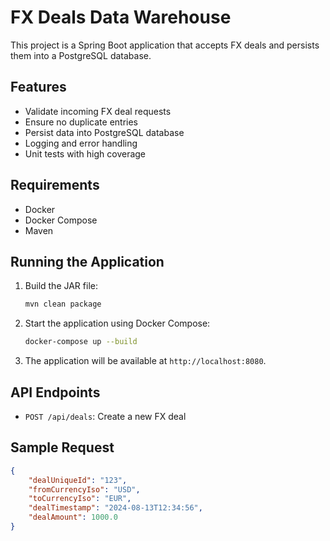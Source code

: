 # FX Deals Data Warehouse

This project is a Spring Boot application that accepts FX deals and persists them into a PostgreSQL database.

## Features

- Validate incoming FX deal requests
- Ensure no duplicate entries
- Persist data into PostgreSQL database
- Logging and error handling
- Unit tests with high coverage

## Requirements

- Docker
- Docker Compose
- Maven

## Running the Application

1. Build the JAR file:
    ```sh
    mvn clean package
    ```

2. Start the application using Docker Compose:
    ```sh
    docker-compose up --build
    ```

3. The application will be available at `http://localhost:8080`.

## API Endpoints

- `POST /api/deals`: Create a new FX deal

## Sample Request

```json
{
    "dealUniqueId": "123",
    "fromCurrencyIso": "USD",
    "toCurrencyIso": "EUR",
    "dealTimestamp": "2024-08-13T12:34:56",
    "dealAmount": 1000.0
}
